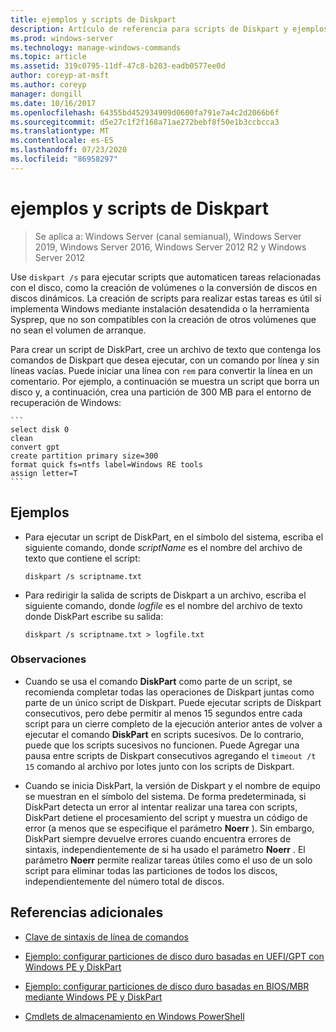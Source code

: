 ```yaml
---
title: ejemplos y scripts de Diskpart
description: Artículo de referencia para scripts de Diskpart y ejemplos sobre cómo automatizar tareas relacionadas con disco, como crear volúmenes o convertir discos en discos dinámicos.
ms.prod: windows-server
ms.technology: manage-windows-commands
ms.topic: article
ms.assetid: 319c0795-11df-47c8-b203-eadb0577ee0d
author: coreyp-at-msft
ms.author: coreyp
manager: dongill
ms.date: 10/16/2017
ms.openlocfilehash: 64355bd452934909d0600fa791e7a4c2d2066b6f
ms.sourcegitcommit: d5e27c1f2f168a71ae272bebf8f50e1b3ccbcca3
ms.translationtype: MT
ms.contentlocale: es-ES
ms.lasthandoff: 07/23/2020
ms.locfileid: "86958297"
---
```

# <a name="diskpart-scripts-and-examples"></a>ejemplos y scripts de Diskpart

> Se aplica a: Windows Server (canal semianual), Windows Server 2019, Windows Server 2016, Windows Server 2012 R2 y Windows Server 2012

Use `diskpart /s` para ejecutar scripts que automaticen tareas relacionadas con el disco, como la creación de volúmenes o la conversión de discos en discos dinámicos. La creación de scripts para realizar estas tareas es útil si implementa Windows mediante instalación desatendida o la herramienta Sysprep, que no son compatibles con la creación de otros volúmenes que no sean el volumen de arranque.

Para crear un script de DiskPart, cree un archivo de texto que contenga los comandos de Diskpart que desea ejecutar, con un comando por línea y sin líneas vacías. Puede iniciar una línea con `rem` para convertir la línea en un comentario. Por ejemplo, a continuación se muestra un script que borra un disco y, a continuación, crea una partición de 300 MB para el entorno de recuperación de Windows:

    ```
    select disk 0
    clean
    convert gpt
    create partition primary size=300
    format quick fs=ntfs label=Windows RE tools
    assign letter=T
    ```

## <a name="examples"></a>Ejemplos

- Para ejecutar un script de DiskPart, en el símbolo del sistema, escriba el siguiente comando, donde *scriptName* es el nombre del archivo de texto que contiene el script:

    ```
    diskpart /s scriptname.txt
    ```

- Para redirigir la salida de scripts de Diskpart a un archivo, escriba el siguiente comando, donde *logfile* es el nombre del archivo de texto donde DiskPart escribe su salida:

    ```
    diskpart /s scriptname.txt > logfile.txt
    ```

### <a name="remarks"></a>Observaciones

- Cuando se usa el comando **DiskPart** como parte de un script, se recomienda completar todas las operaciones de Diskpart juntas como parte de un único script de Diskpart. Puede ejecutar scripts de Diskpart consecutivos, pero debe permitir al menos 15 segundos entre cada script para un cierre completo de la ejecución anterior antes de volver a ejecutar el comando **DiskPart** en scripts sucesivos. De lo contrario, puede que los scripts sucesivos no funcionen. Puede Agregar una pausa entre scripts de Diskpart consecutivos agregando el `timeout /t 15` comando al archivo por lotes junto con los scripts de Diskpart.

- Cuando se inicia DiskPart, la versión de Diskpart y el nombre de equipo se muestran en el símbolo del sistema. De forma predeterminada, si DiskPart detecta un error al intentar realizar una tarea con scripts, DiskPart detiene el procesamiento del script y muestra un código de error (a menos que se especifique el parámetro **Noerr** ). Sin embargo, DiskPart siempre devuelve errores cuando encuentra errores de sintaxis, independientemente de si ha usado el parámetro **Noerr** . El parámetro **Noerr** permite realizar tareas útiles como el uso de un solo script para eliminar todas las particiones de todos los discos, independientemente del número total de discos.

## <a name="additional-references"></a>Referencias adicionales

- [Clave de sintaxis de línea de comandos](command-line-syntax-key.md)

- [Ejemplo: configurar particiones de disco duro basadas en UEFI/GPT con Windows PE y DiskPart](/previous-versions/windows/it-pro/windows-8.1-and-8/hh825686(v=win.10))

- [Ejemplo: configurar particiones de disco duro basadas en BIOS/MBR mediante Windows PE y DiskPart](/previous-versions/windows/it-pro/windows-8.1-and-8/hh825677(v=win.10))

- [Cmdlets de almacenamiento en Windows PowerShell](/powershell/module/storage/?view=win10-ps)
